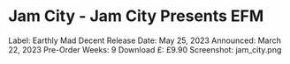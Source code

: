 # Jam City - Jam City Presents EFM

Label: Earthly Mad Decent
Release Date: May 25, 2023
Announced: March 22, 2023
Pre-Order Weeks: 9
Download £: £9.90
Screenshot: jam_city.png